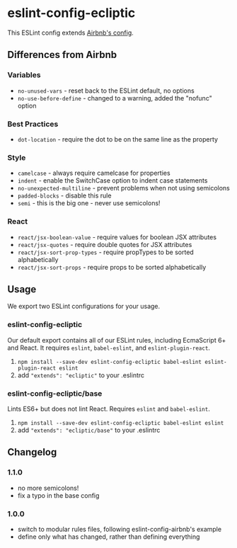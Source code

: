 # eslint-config-ecliptic

This ESLint config extends [Airbnb's config](https://github.com/airbnb/javascript/tree/master/packages/eslint-config-airbnb).

## Differences from Airbnb

### Variables

* `no-unused-vars` - reset back to the ESLint default, no options
* `no-use-before-define` - changed to a warning, added the "nofunc" option

### Best Practices

* `dot-location` - require the dot to be on the same line as the property

### Style

* `camelcase` - always require camelcase for properties
* `indent` - enable the SwitchCase option to indent case statements
* `no-unexpected-multiline` - prevent problems when not using semicolons
* `padded-blocks` - disable this rule
* `semi` - this is the big one - never use semicolons!

### React

* `react/jsx-boolean-value` - require values for boolean JSX attributes
* `react/jsx-quotes` - require double quotes for JSX attributes
* `react/jsx-sort-prop-types` - require propTypes to be sorted alphabetically
* `react/jsx-sort-props` - require props to be sorted alphabetically

## Usage

We export two ESLint configurations for your usage.

### eslint-config-ecliptic

Our default export contains all of our ESLint rules, including EcmaScript 6+
and React. It requires `eslint`, `babel-eslint`, and `eslint-plugin-react`.

1. `npm install --save-dev eslint-config-ecliptic babel-eslint eslint-plugin-react eslint`
2. add `"extends": "ecliptic"` to your .eslintrc

### eslint-config-ecliptic/base

Lints ES6+ but does not lint React. Requires `eslint` and `babel-eslint`.

1. `npm install --save-dev eslint-config-ecliptic babel-eslint eslint`
2. add `"extends": "ecliptic/base"` to your .eslintrc

## Changelog

### 1.1.0

- no more semicolons!
- fix a typo in the base config

### 1.0.0

- switch to modular rules files, following eslint-config-airbnb's example
- define only what has changed, rather than defining everything
